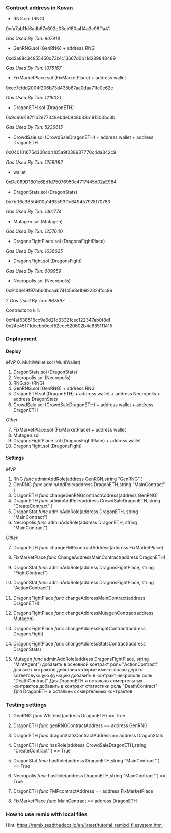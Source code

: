 ### Contract address in Kovan

* RNG.sol (RNG)

0xfa7ab11d6adb67c602d03cb180a4f4a3c98f1a41

 *Gas Used By Txn: 907918*

* GenRNG.sol (GenRNG) + address RNG

0xd2a88c34855450d73b1c13667d0b11d289848489 

 *Gas Used By Txn: 1075167*

* FixMarketPlace.sol (FixMarketPlace) + address wallet

0xec7cfdd2004f206b73d435b67aa0daa71fc0e62e

 *Gas Used By Txn: 1218021*

* DragonETH.sol (DragonETH)

0x9d60d187f1b2e77348eb4e0848b33b191500bc3b

 *Gas Used By Txn: 5236615*

* CrowdSale.sol (CrowdSaleDragonETH) + address wallet + address DragonETH

0x040101675d300dd4105a9f038937770c4da342c9

 *Gas Used By Txn: 1259092*


* wallet
 
 0xDe089D1801e6Ed1d75076950c4717445d02aE984

* DragonStats.sol (DragonStats)
 
0x7bff6c385f4610a1463593f1e649457978f70783

 *Gas Used By Txn: 1361774*


* Mutagen.sol (Mutagen)

 

 *Gas Used By Txn: 1257640*

* DragonsFightPlace.sol (DragonsFightPlace)

 

 *Gas Used By Txn: 1636625*

* DragonsFight.sol (DragonsFight)

 
 
 *Gas Used By Txn: 609959*

* Necropolis.sol (Necropolis)

0x9104e19f97bbb0bcaab74145e3e1b922324fcc9e

2 *Gas Used By Txn: 867597*

Contracts to kill:

0xf4af638516cc9e6d21d33321cec122347ab0f8df
0x24e45171dcebb0cef52eec520602b4c885111415


### Deployment

#### Deploy

*MVP*
0. MultiWallet.sol (MultiWallet)
1. DragonStats.sol (DragonStats)
2. Necropolis.sol (Necropolis)
3. RNG.sol (RNG)
4. GenRNG.sol (GenRNG) + address RNG
5. DragonETH.sol (DragonETH) + address wallet + address Necropolis + address DragonStats
6. CrowdSale.sol (CrowdSaleDragonETH) + address wallet + address DragonETH



*Other*

7. FixMarketPlace.sol (FixMarketPlace) + address wallet
8. Mutagen.sol
9. DragonsFightPlace.sol (DragonsFightPlace) + address wallet
10. DragonsFight.sol (DragonsFight)


#### Settings

*MVP*

1. RNG			*func*	adminAddRole(address GenRGN,string "GenRNG" )
2. GenRNG		*func*	adminAddRole(address DragonETH,string "MainContract" )
3. DragonETH		*func*	changeGenRNGcontractAddress(address GenRNG)
4. DragonETH		*func*	adminAddRole(address CrowdSaleDragonETH,string "CreateContract" )
5. DragonStat		*func*	adminAddRole(address DragonETH, string "MainContract")
6. Necropolis		*func*	adminAddRole(address DragonETH, string "MainContract")

*Other*

7. DragonETH		*func*	changeFMPcontractAddress(address FixMarketPlace)
8. FixMarketPlace 	*func*	ChangeAddressMainContract(address DragonETH)

8. DragonStat		*func*	adminAddRole(address DragonsFightPlace, string "FightContract")
9. DragonStat		*func*	adminAddRole(address DragonsFightPlace, string "ActionContract")
10. DragonsFightPlace	*func*	changeAddressMainContract(address DragonETH)
11. DragonsFightPlace	*func*	changeAddressMutagenContract(address Mutagen)
12. DragonsFightPlace	*func*	changeAddressFightContract(address DragonsFight)
13. DragonsFightPlace	*func*	changeAddressStatsContract(address DragonStats)
14. Mutagen		*func*	adminAddRole(address DragonsFightPlace, string "MintAgent")
добавить в основной контракт роль "ActionContract" для всех котрактов действия которые имеют право дергть сответсвующую функцию
добавить в контракт некрополь роль "DeathContract" Для DragonETH и остальных смертельных контрактов
добавить в контракт статистики роль "DeathContract" Для DragonETH и остальных смертельных контрактов

### Testing settings

1. GenRNG		*func*	Whitelist(address DragonETH) == True
2. DragonETH		*func*	genRNGContractAddress == address GenRNG
3. DragonETH		*func*	dragonStatsContractAddress == address DragonStats
4. DragonETH		*func*	hasRole(address CrowdSaleDragonETH,string "CreateContract" ) == True
5. DragonStat		*func*	hasRole(address DragonETH,string "MainContract" ) == True
6. Necropolis		*func*	hasRole(address DragonETH,string "MainContract" ) == True


7. DragonETH		*func*	FMPcontractAddress == address FixMarketPlace
8. FixMarketPlace	*func*	MainContract == address DragonETH
### How to use remix with local files

Hint: https://remix.readthedocs.io/en/latest/tutorial_remixd_filesystem.html


